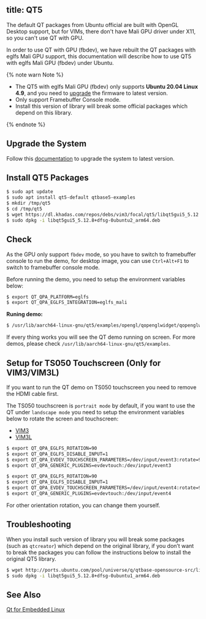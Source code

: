 title: QT5
---

The default QT packages from Ubuntu official are built with OpenGL Desktop support, but for VIMs, there don't have Mali GPU driver under X11, so you can't use QT with GPU.

In order to use QT with GPU (fbdev), we have rebuilt the QT packages with eglfs Mali GPU support, this documentation will describe how to use QT5 with eglfs Mali GPU (fbdev) under Ubuntu.

{% note warn Note %}

* The QT5 with eglfs Mali GPU (fbdev) only supports **Ubuntu 20.04 Linux 4.9**, and you need to [upgrade](/linux/vim1/UpgradeSystem.html) the firmware to latest version.
* Only support Framebuffer Console mode.
* Install this version of library will break some official packages which depend on this library.

{% endnote %}

## Upgrade the System

Follow this [documentation](/linux/vim1/UpgradeSystem.html) to upgrade the system to latest version.


## Install QT5 Packages

```bash
$ sudo apt update
$ sudo apt install qt5-default qtbase5-examples
$ mkdir /tmp/qt5
$ cd /tmp/qt5
$ wget https://dl.khadas.com/repos/debs/vim3/focal/qt5/libqt5gui5_5.12.8%2Bdfsg-0ubuntu2_arm64.deb
$ sudo dpkg -i libqt5gui5_5.12.8+dfsg-0ubuntu2_arm64.deb
```

## Check

As the GPU only support `fbdev` mode, so you have to switch to framebuffer console to run the demo, for desktop image, you can use `Ctrl+Alt+F1` to switch to framebuffer console mode.

Before running the demo, you need to setup the environment variables below:

```bash
$ export QT_QPA_PLATFORM=eglfs
$ export QT_QPA_EGLFS_INTEGRATION=eglfs_mali
```

**Runing demo:**

```bash
$ /usr/lib/aarch64-linux-gnu/qt5/examples/opengl/qopenglwidget/qopenglwidget
```

If every thing works you will see the QT demo running on screen. For more demos, please check `/usr/lib/aarch64-linux-gnu/qt5/examples`.

## Setup for TS050 Touchscreen (Only for VIM3/VIM3L)

If you want to run the QT demo on TS050 touchscreen you need to remove the HDMI cable first.

The TS050 touchscreen is `portrait mode` by default, if you want to use the QT under `landscape mode` you need to setup the environment variables below to rotate the screen and touchscreen:

<ul class="nav nav-tabs" id="myTab" role="tablist">
  <li class="nav-item" role="presentation">
    <a class="nav-link active" id="vim3-tab" data-toggle="tab" href="#vim3" role="tab" aria-controls="vim3" aria-selected="true">VIM3</a>
  </li>
  <li class="nav-item" role="presentation">
    <a class="nav-link" id="vim3l-tab" data-toggle="tab" href="#vim3l" role="tab" aria-controls="vim3l" aria-selected="false">VIM3L</a>
  </li>
</ul>
<div class="tab-content" id="myTabContent">
<div class="tab-pane fade show active" id="vim3" role="tabpanel" aria-labelledby="vim3-tab">

```bash
$ export QT_QPA_EGLFS_ROTATION=90
$ export QT_QPA_EGLFS_DISABLE_INPUT=1
$ export QT_QPA_EVDEV_TOUCHSCREEN_PARAMETERS=/dev/input/event3:rotate=90
$ export QT_QPA_GENERIC_PLUGINS=evdevtouch:/dev/input/event3
```

</div>
<div class="tab-pane fade show" id="vim3l" role="tabpanel" aria-labelledby="vim3l-tab">

```bash
$ export QT_QPA_EGLFS_ROTATION=90
$ export QT_QPA_EGLFS_DISABLE_INPUT=1
$ export QT_QPA_EVDEV_TOUCHSCREEN_PARAMETERS=/dev/input/event4:rotate=90
$ export QT_QPA_GENERIC_PLUGINS=evdevtouch:/dev/input/event4
```

</div>
</div>

For other orientation rotation, you can change them yourself.

## Troubleshooting

When you install such version of library you will break some packages (such as `qtcreator`) which depend on the original library, if you don’t want to break the packages you can follow the instructions below to install the original QT5 library.

```bash
$ wget http://ports.ubuntu.com/pool/universe/q/qtbase-opensource-src/libqt5gui5_5.12.8+dfsg-0ubuntu1_arm64.deb
$ sudo dpkg -i libqt5gui5_5.12.8+dfsg-0ubuntu1_arm64.deb
```


## See Also
[Qt for Embedded Linux](https://doc.qt.io/qt-5/embedded-linux.html)

